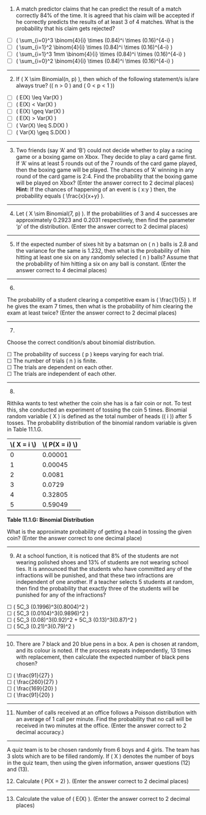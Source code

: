 

1) A match predictor claims that he can predict the result of a match correctly 84% of the time. It is agreed that his claim will be accepted if he correctly predicts the results of at least 3 of 4 matches. What is the probability that his claim gets rejected?  

- ☐ \( \sum_{i=0}^3 \binom{4}{i} \times (0.84)^i \times (0.16)^{4-i} \)  
- ☐ \( \sum_{i=1}^2 \binom{4}{i} \times (0.84)^i \times (0.16)^{4-i} \)  
- ☐ \( \sum_{i=1}^3 1mm \binom{4}{i} \times (0.84)^i \times (0.16)^{4-i} \)  
- ☐ \( \sum_{i=0}^2 \binom{4}{i} \times (0.84)^i \times (0.16)^{4-i} \)  

---

 2) If \( X \sim Binomial(n, p) \), then which of the following statement/s is/are always true? (\( n > 0 \) and \( 0 < p < 1 \))  


- ☐ \( E(X) \leq Var(X) \)  
- ☐ \( E(X) < Var(X) \)  
- ☐ \( E(X) \geq Var(X) \)  
- ☐ \( E(X) > Var(X) \)  
- ☐ \( Var(X) \leq S.D(X) \)  
- ☐ \( Var(X) \geq S.D(X) \)  

---

3) Two friends (say ‘A’ and ‘B’) could not decide whether to play a racing game or a boxing game on Xbox. They decide to play a card game first. If ‘A’ wins at least 5 rounds out of the 7 rounds of the card game played, then the boxing game will be played. The chances of ‘A’ winning in any round of the card game is 2:4. Find the probability that the boxing game will be played on Xbox? (Enter the answer correct to 2 decimal places)  
**Hint:** If the chances of happening of an event is \( x:y \) then, the probability equals \( \frac{x}{x+y} \).  


---

 4) Let \( X \sim Binomial(7, p) \). If the probabilities of 3 and 4 successes are approximately 0.2923 and 0.2031 respectively, then find the parameter ‘p’ of the distribution. (Enter the answer correct to 2 decimal places)  


---

 5) If the expected number of sixes hit by a batsman on \( n \) balls is 2.8 and the variance for the same is 1.232, then what is the probability of him hitting at least one six on any randomly selected \( n \) balls? Assume that the probability of him hitting a six on any ball is constant. (Enter the answer correct to 4 decimal places)  


---

6)  
The probability of a student clearing a competitive exam is \( \frac{1}{5} \). If he gives the exam 7 times, then what is the probability of him clearing the exam at least twice? (Enter the answer correct to 2 decimal places)  

---

7)  
Choose the correct condition/s about binomial distribution.  

☐ The probability of success \( p \) keeps varying for each trial.  
☐ The number of trials \( n \) is finite.  
☐ The trials are dependent on each other.  
☐ The trials are independent of each other.  

---

8)  
Rithika wants to test whether the coin she has is a fair coin or not. To test this, she conducted an experiment of tossing the coin 5 times. Binomial random variable \( X \) is defined as the total number of heads (\( i \)) after 5 tosses. The probability distribution of the binomial random variable is given in Table 11.1.G.  

<table>
  <thead>
    <tr>
      <th>\( X = i \)</th>
      <th>\( P(X = i) \)</th>
    </tr>
  </thead>
  <tbody>
    <tr>
      <td>0</td>
      <td>0.00001</td>
    </tr>
    <tr>
      <td>1</td>
      <td>0.00045</td>
    </tr>
    <tr>
      <td>2</td>
      <td>0.0081</td>
    </tr>
    <tr>
      <td>3</td>
      <td>0.0729</td>
    </tr>
    <tr>
      <td>4</td>
      <td>0.32805</td>
    </tr>
    <tr>
      <td>5</td>
      <td>0.59049</td>
    </tr>
  </tbody>
</table>  

**Table 11.1.G: Binomial Distribution**  

What is the approximate probability of getting a head in tossing the given coin? (Enter the answer correct to one decimal place)  

---  


9) At a school function, it is noticed that 8% of the students are not wearing polished shoes and 13% of students are not wearing school ties. It is announced that the students who have committed any of the infractions will be punished, and that these two infractions are independent of one another. If a teacher selects 5 students at random, then find the probability that exactly three of the students will be punished for any of the infractions?

☐ \( 5C_3 (0.1996)^3(0.8004)^2 \)  
☐ \( 5C_3 (0.0104)^3(0.9896)^2 \)  
☐ \( 5C_3 (0.08)^3(0.92)^2 + 5C_3 (0.13)^3(0.87)^2 \)  
☐ \( 5C_3 (0.21)^3(0.79)^2 \)  


---


10) There are 7 black and 20 blue pens in a box. A pen is chosen at random, and its colour is noted. If the process repeats independently, 13 times with replacement, then calculate the expected number of black pens chosen?

☐ \( \frac{91}{27} \)  
☐ \( \frac{260}{27} \)  
☐ \( \frac{169}{20} \)  
☐ \( \frac{91}{20} \)  


---

11) Number of calls received at an office follows a Poisson distribution with an average of 1 call per minute. Find the probability that no call will be received in two minutes at the office. (Enter the answer correct to 2 decimal accuracy.)

---


A quiz team is to be chosen randomly from 6 boys and 4 girls. The team has 3 slots which are to be filled randomly. If \( X \) denotes the number of boys in the quiz team, then using the given information, answer questions (12) and (13).

 
 12) Calculate \( P(X = 2) \). (Enter the answer correct to 2 decimal places)

---

 13) Calculate the value of \( E(X) \). (Enter the answer correct to 2 decimal places)
